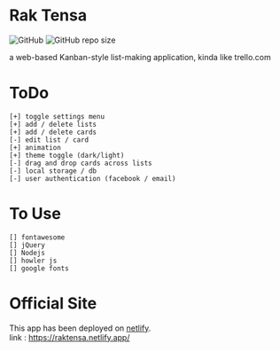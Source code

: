 # Rak Tensa 
![GitHub](https://img.shields.io/github/license/aymkh/rakTensa?style=for-the-badge)
![GitHub repo size](https://img.shields.io/github/repo-size/aymkh/rakTensa?style=for-the-badge)  

a web-based Kanban-style list-making application, kinda like trello.com

# ToDo  

    [+] toggle settings menu
    [+] add / delete lists  
    [+] add / delete cards  
    [-] edit list / card  
    [+] animation   
    [+] theme toggle (dark/light) 
    [-] drag and drop cards across lists
    [-] local storage / db        
    [-] user authentication (facebook / email)
    
# To Use
    [] fontawesome   
    [] jQuery  
    [] Nodejs
    [] howler js  
    [] google fonts  
    
# Official Site  
This app has been deployed on [netlify](https://www.netlify.com/).  
link : https://raktensa.netlify.app/



